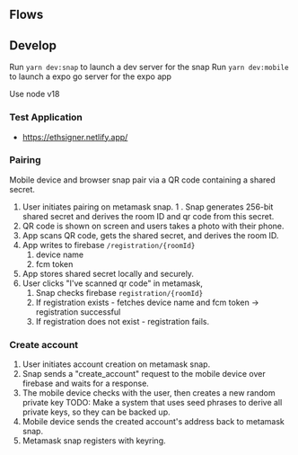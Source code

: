 ## Flows

## Develop

Run `yarn dev:snap` to launch a dev server for the snap
Run `yarn dev:mobile` to launch a expo go server for the expo app

Use node v18

### Test Application

- https://ethsigner.netlify.app/

### Pairing

Mobile device and browser snap pair via a QR code containing a shared secret.

1. User initiates pairing on metamask snap.
   1 . Snap generates 256-bit shared secret and derives the room ID and qr code from this secret.
2. QR code is shown on screen and users takes a photo with their phone.
3. App scans QR code, gets the shared secret, and derives the room ID.
4. App writes to firebase `/registration/{roomId}`
    1. device name
    2. fcm token
5. App stores shared secret locally and securely.
6. User clicks "I've scanned qr code" in metamask,
    1. Snap checks firebase `registration/{roomId}`
    2. If registration exists - fetches device name and fcm token -> registration successful
    3. If registration does not exist - registration fails.

### Create account

1. User initiates account creation on metamask snap.
2. Snap sends a "create_account" request to the mobile device over firebase and waits for a response.
3. The mobile device checks with the user, then creates a new random private key
   TODO: Make a system that uses seed phrases to derive all private keys, so they can be backed up.
4. Mobile device sends the created account's address back to metamask snap.
5. Metamask snap registers with keyring.
